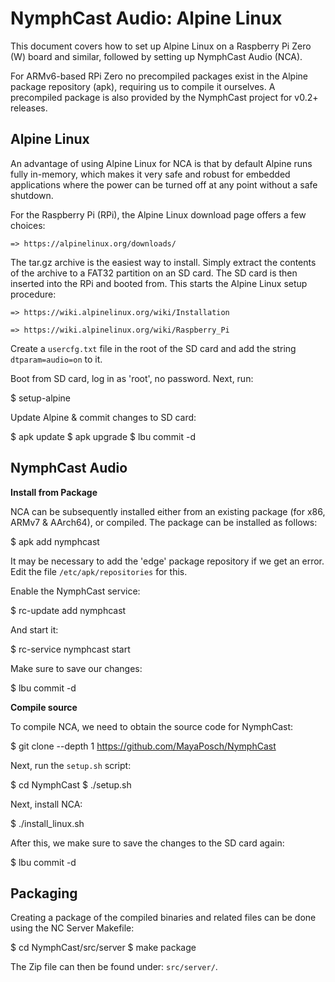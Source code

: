 # NymphCast Audio: Alpine Linux #

This document covers how to set up Alpine Linux on a Raspberry Pi Zero (W) board and similar, followed by setting up NymphCast Audio (NCA).

For ARMv6-based RPi Zero no precompiled packages exist in the Alpine package repository (apk), requiring us to compile it ourselves. A precompiled package is also provided by the NymphCast project for v0.2+ releases.


## Alpine Linux ##

An advantage of using Alpine Linux for NCA is that by default Alpine runs fully in-memory, which makes it very safe and robust for embedded applications where the power can be turned off at any point without a safe shutdown.

For the Raspberry Pi (RPi), the Alpine Linux download page offers a few choices:

	=> https://alpinelinux.org/downloads/
	
The tar.gz archive is the easiest way to install. Simply extract the contents of the archive to a FAT32 partition on an SD card. The SD card is then inserted into the RPi and booted from. This starts the Alpine Linux setup procedure:

	=> https://wiki.alpinelinux.org/wiki/Installation
	
	=> https://wiki.alpinelinux.org/wiki/Raspberry_Pi
	
Create a `usercfg.txt` file in the root of the SD card and add the string `dtparam=audio=on` to it.
	
Boot from SD card, log in as 'root', no password. Next, run:

$ setup-alpine

Update Alpine & commit changes to SD card:

$ apk update
$ apk upgrade
$ lbu commit -d


## NymphCast Audio ##

**Install from Package**

NCA can be subsequently installed either from an existing package (for x86, ARMv7 & AArch64), or compiled. The package can be installed as follows:

$ apk add nymphcast

It may be necessary to add the 'edge' package repository if we get an error. Edit the file `/etc/apk/repositories` for this.

Enable the NymphCast service:

$ rc-update add nymphcast

And start it:

$ rc-service nymphcast start

Make sure to save our changes:

$ lbu commit -d


**Compile source**

To compile NCA, we need to obtain the source code for NymphCast:

$ git clone --depth 1 https://github.com/MayaPosch/NymphCast

Next, run the `setup.sh` script:

$ cd NymphCast
$ ./setup.sh

Next, install NCA:

$ ./install_linux.sh

After this, we make sure to save the changes to the SD card again:

$ lbu commit -d


## Packaging ##

Creating a package of the compiled binaries and related files can be done using the NC Server Makefile:

$ cd NymphCast/src/server
$ make package

The Zip file can then be found under: `src/server/`.
